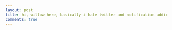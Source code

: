 ```yaml
---
layout: post
title: hi, willow here, basically i hate twitter and notification addicted social media so here we are. here i am. a funny little github page. hi, willow here, basically i hate twitter and notification addicted social media so here we are. here i am. a funny little github page.
comments: true
---
```

